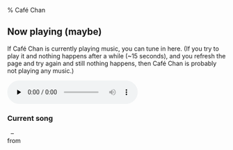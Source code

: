% Café Chan

## Now playing (maybe)

If Café Chan is currently playing music, you can tune in here. (If you try to
play it and nothing happens after a while (~15 seconds), and you refresh the
page and try again and still nothing happens, then Café Chan is probably not
playing any music.)

<audio src="http://cafe.lumeh.org/" preload="none" controls>
  <a href="http://cafe.lumeh.org/" target="cafe-music-stream">music stream</a>
</audio>

### Current song

<p><em id="song-artist">&nbsp;</em> – <em id="song-title">&nbsp;</em>
<br>from <em id="song-album">&nbsp;</em></p>

<script src="http://code.jquery.com/jquery-2.0.3.min.js"></script>
<script>
$(document).ready(function() {
 var update = function() {
  $.ajax({
   url: "http://cafe.lumeh.org:61321/",
   cache: false,
   dataType: "json"
  }).done(function(song) {
   $("title").text(song.title + " – " + song.artist);
   $("#song-title").text(song.title);
   $("#song-artist").text(song.artist);
   $("#song-album").text(song.album);
  });
 };
 update();
 setInterval(update, 5000);
});
</script>
